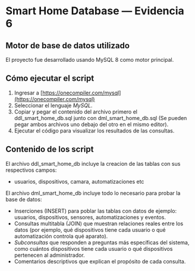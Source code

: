 # Smart Home Database — Evidencia 6

## Motor de base de datos utilizado
El proyecto fue desarrollado usando MySQL 8 como motor principal.

## Cómo ejecutar el script

1. Ingresar a [https://onecompiler.com/mysql](https://onecompiler.com/mysql)
2. Seleccionar el lenguaje *MySQL*.
3. Copiar y pegar el contenido del archivo primero el ddl_smart_home_db.sql junto con dml_smart_home_db.sql (Se pueden pegar ambos archivos uno debajo del otro en el mismo editor).
4. Ejecutar el código para visualizar los resultados de las consultas.

## Contenido de los script
El archivo ddl_smart_home_db incluye la creacion de las tablas con sus respectivos campos:
 - usuarios, dispositivos, camara, automatizaciones etc 

El archivo dml_smart_home_db incluye todo lo necesario para probar la base de datos:
- Inserciones (INSERT) para poblar las tablas con datos de ejemplo: usuarios, dispositivos, sensores, automatizaciones y eventos.
- Consultas multitabla (JOIN) que muestran relaciones reales entre los datos (por ejemplo, qué dispositivos tiene cada usuario o qué automatización controla qué aparato).
- *Subconsultas* que responden a preguntas más específicas del sistema, como cuántos dispositivos tiene cada usuario o qué dispositivos pertenecen al administrador.
- Comentarios descriptivos que explican el propósito de cada consulta.
